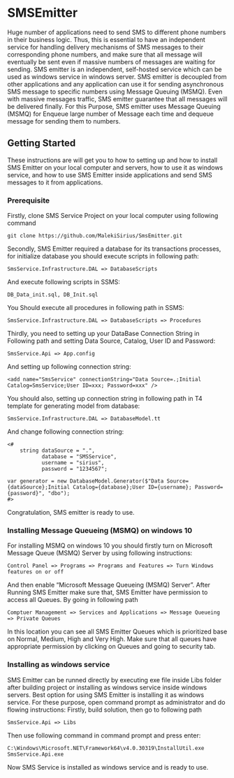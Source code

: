 # SMSEmitter
Huge number of applications need to send SMS to different phone numbers in their business logic. Thus, this is essential to have an independent service for handling delivery mechanisms of SMS messages to their corresponding phone numbers, and make sure that all message will eventually be sent even if massive numbers of messages are waiting for sending. SMS emitter is an independent, self-hosted service which can be used as windows service in windows server. SMS emitter is decoupled from other applications and any application can use it for sending asynchronous SMS message to specific numbers using Message Queuing (MSMQ). Even with massive messages traffic, SMS emitter guarantee that all messages will be delivered finally. For this Purpose, SMS emitter uses Message Queuing (MSMQ) for Enqueue large number of Message each time and dequeue message for sending them to numbers.
 ## Getting Started
These instructions are will get you to how to setting up and how to install SMS Emitter on your local computer and servers, how to use it as windows service, and how to use SMS Emitter inside applications and send SMS messages to it from applications. 
### Prerequisite 
Firstly, clone SMS Service Project on your local computer using following command 
```
git clone https://github.com/MalekiSirius/SmsEmitter.git  
```
Secondly, SMS Emitter required a database for its transactions processes, for initialize database you should execute scripts in following path:
```
SmsService.Infrastructure.DAL => DatabaseScripts
```
And execute following scripts in SSMS:
```
DB_Data_init.sql, DB_Init.sql
```
You Should execute all procedures in following path in SSMS:
```
SmsService.Infrastructure.DAL => DatabaseScripts => Procedures
```
Thirdly, you need to setting up your DataBase Connection String in Following path and setting Data Source, Catalog, User ID and Password:


```
SmsService.Api => App.config
```
And setting up following connection string:
```
<add name="SmsService" connectionString="Data Source=.;Initial Catalog=SmsService;User ID=xxx; Password=xxx" />
```
You should also, setting up connection string in following path in T4 template for generating model from database:
```
SmsService.Infrastructure.DAL => DatabaseModel.tt
```
And change following connection string:
```
<#
	string dataSource = ".",
		   database = "SMSService",
		   username = "sirius",
		   password = "1234567";

var generator = new DatabaseModel.Generator($"Data Source={dataSource};Initial Catalog={database};User ID={username}; Password={password}", "dbo");
#>
```
Congratulation, SMS emitter is ready to use.
### Installing Message Queueing (MSMQ) on windows 10
For installing MSMQ on windows 10 you should firstly turn on Microsoft Message Queue (MSMQ) Server by using following instructions:

```
Control Panel => Programs => Programs and Features => Turn Windows features on or off 
```
And then enable “Microsoft Message Queueing (MSMQ) Server”.
After Running SMS Emitter make sure that, SMS Emitter have permission to access all Queues. By going in following path 
```
Comptuer Management => Services and Applications => Message Queueing => Private Queues
```
In this location you can see all SMS Emitter Queues which is prioritized base on Normal, Medium, High and Very High. Make sure that all queues have appropriate permission by clicking on Queues and going to security tab.
### Installing as windows service 
SMS Emitter can be runned directly by executing exe file inside Libs folder after building project or installing as windows service inside windows servers. Best option for using SMS Emitter is installing it as windows service. For these purpose, open command prompt as administrator and do flowing instructions:
Firstly, build solution, then go to following path
```
SmsService.Api => Libs
```
Then use following command in command prompt and press enter:
```
C:\Windows\Microsoft.NET\Framework64\v4.0.30319\InstallUtil.exe SmsService.Api.exe
```
Now SMS Service is installed as windows service and is ready to use.
